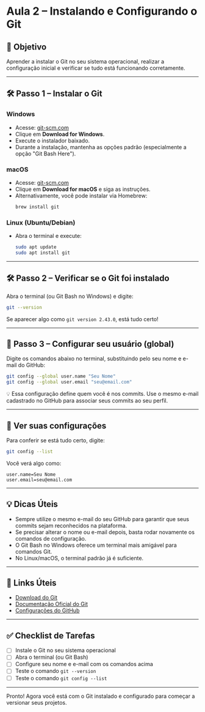 # Aula 2 – Instalando e Configurando o Git

## 🎯 Objetivo
Aprender a instalar o Git no seu sistema operacional, realizar a configuração inicial e verificar se tudo está funcionando corretamente.

---

## 🛠️ Passo 1 – Instalar o Git

### Windows
- Acesse: [git-scm.com](https://git-scm.com)
- Clique em **Download for Windows**.
- Execute o instalador baixado.
- Durante a instalação, mantenha as opções padrão (especialmente a opção "Git Bash Here").

### macOS
- Acesse: [git-scm.com](https://git-scm.com)
- Clique em **Download for macOS** e siga as instruções.
- Alternativamente, você pode instalar via Homebrew:
  ```bash
  brew install git
  ```

### Linux (Ubuntu/Debian)
- Abra o terminal e execute:
  ```bash
  sudo apt update
  sudo apt install git
  ```

---

## 🛠️ Passo 2 – Verificar se o Git foi instalado
Abra o terminal (ou Git Bash no Windows) e digite:
```bash
git --version
```
Se aparecer algo como `git version 2.43.0`, está tudo certo!

---

## 🧾 Passo 3 – Configurar seu usuário (global)
Digite os comandos abaixo no terminal, substituindo pelo seu nome e e-mail do GitHub:
```bash
git config --global user.name "Seu Nome"
git config --global user.email "seu@email.com"
```
💡 Essa configuração define quem você é nos commits. Use o mesmo e-mail cadastrado no GitHub para associar seus commits ao seu perfil.

---

## 📄 Ver suas configurações
Para conferir se está tudo certo, digite:
```bash
git config --list
```
Você verá algo como:
```
user.name=Seu Nome
user.email=seu@email.com
```

---

## 💡 Dicas Úteis
- Sempre utilize o mesmo e-mail do seu GitHub para garantir que seus commits sejam reconhecidos na plataforma.
- Se precisar alterar o nome ou e-mail depois, basta rodar novamente os comandos de configuração.
- O Git Bash no Windows oferece um terminal mais amigável para comandos Git.
- No Linux/macOS, o terminal padrão já é suficiente.

---

## 🔗 Links Úteis
- [Download do Git](https://git-scm.com/downloads)
- [Documentação Oficial do Git](https://git-scm.com/doc)
- [Configurações do GitHub](https://github.com/settings/profile)

---

## ✅ Checklist de Tarefas
- [ ] Instale o Git no seu sistema operacional
- [ ] Abra o terminal (ou Git Bash)
- [ ] Configure seu nome e e-mail com os comandos acima
- [ ] Teste o comando `git --version`
- [ ] Teste o comando `git config --list`

---

Pronto! Agora você está com o Git instalado e configurado para começar a versionar seus projetos.